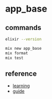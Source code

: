 # app_base

## commands

```bash
elixir --version

mix new app_base
mix format
mix test
```

## reference

- [learning](https://elixir-lang.org/learning.html)
- [guide](https://hexdocs.pm/elixir/introduction.html)